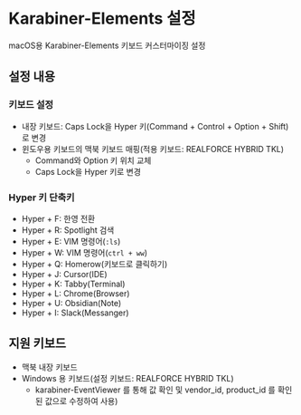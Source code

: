 # Karabiner-Elements 설정

macOS용 Karabiner-Elements 키보드 커스터마이징 설정

## 설정 내용

### 키보드 설정
- 내장 키보드: Caps Lock을 Hyper 키(Command + Control + Option + Shift)로 변경
- 윈도우용 키보드의 맥북 키보드 매핑(적용 키보드: REALFORCE HYBRID TKL) 
  - Command와 Option 키 위치 교체
  - Caps Lock을 Hyper 키로 변경

### Hyper 키 단축키
- Hyper + F: 한영 전환
- Hyper + R: Spotlight 검색
- Hyper + E: VIM 명령어(`:ls`)
- Hyper + W: VIM 명령어(`ctrl + ww`)
- Hyper + Q: Homerow(키보드로 클릭하기)
- Hyper + J: Cursor(IDE)
- Hyper + K: Tabby(Terminal)
- Hyper + L: Chrome(Browser)
- Hyper + U: Obsidian(Note)
- Hyper + I: Slack(Messanger)

## 지원 키보드
- 맥북 내장 키보드
- Windows 용 키보드(설정 키보드: REALFORCE HYBRID TKL)
  - karabiner-EventViewer 를 통해 값 확인 및 vendor_id, product_id 를 확인 된 값으로 수정하여 사용)
